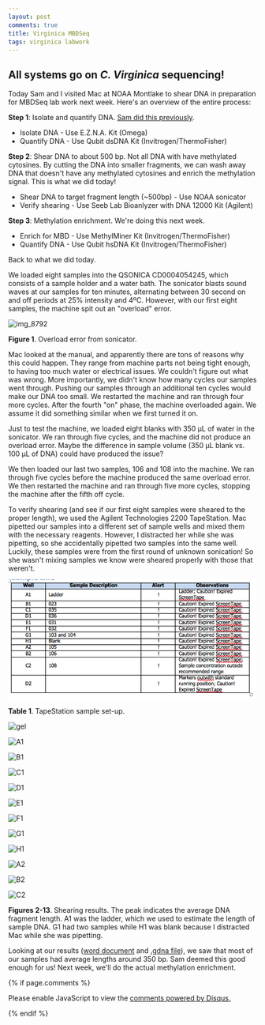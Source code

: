 ```yaml
---
layout: post
comments: true
title: Virginica MBDSeq
tags: virginica labwork
---
```


## All systems go on *C. Virginica* sequencing!

Today Sam and I visited Mac at NOAA Montlake to shear DNA in preparation for MBDSeq lab work next week. Here's an overview of the entire process:

**Step 1**: Isolate and quantify DNA. [Sam did this previously](http://onsnetwork.org/kubu4/2017/11/14/dna-isolation-quantification-c-virginica-gonad-gdna/).
- Isolate DNA - Use E.Z.N.A. Kit (Omega)
- Quantify DNA - Use Qubit dsDNA Kit (Invitrogen/ThermoFisher)

**Step 2**: Shear DNA to about 500 bp. Not all DNA with have methylated cytosines. By cutting the DNA into smaller fragments, we can wash away DNA that doesn't have any methylated cytosines and enrich the methylation signal. This is what we did today!
- Shear DNA to target fragment length (~500bp) - Use NOAA sonicator
- Verify shearing - Use Seeb Lab Bioanlyzer with DNA 12000 Kit (Agilent)

**Step 3**: Methylation enrichment. We're doing this next week.
- Enrich for MBD - Use MethylMiner Kit (Invitrogen/ThermoFisher)
- Quantify DNA - Use Qubit hsDNA Kit (Invitrogen/ThermoFisher)

Back to what we did today. 

We loaded eight samples into the QSONICA CD0004054245, which consists of a sample holder and a water bath. The sonicator blasts sound waves at our samples for ten minutes, alternating between 30 second on and off periods at 25% intensity and 4ºC. However, with our first eight samples, the machine spit out an "overload" error.

![img_8792](https://user-images.githubusercontent.com/22335838/35126365-f86ab810-fc61-11e7-8d90-00309a1d2413.JPG)

**Figure 1**. Overload error from sonicator.

Mac looked at the manual, and apparently there are tons of reasons why this could happen. They range from machine parts not being tight enough, to having too much water or electrical issues. We couldn't figure out what was wrong. More importantly, we didn't know how many cycles our samples went through. Pushing our samples through an additional ten cycles would make our DNA too small. We restarted the machine and ran through four more cycles. After the fourth "on" phase, the machine overloaded again. We assume it did something similar when we first turned it on.

Just to test the machine, we loaded eight blanks with 350 µL of water in the sonicator. We ran through five cycles, and the machine did not produce an overload error. Maybe the difference in sample volume (350 µL blank vs. 100 µL of DNA) could have produced the issue?

We then loaded our last two samples, 106 and 108 into the machine. We ran through five cycles before the machine produced the same overload error. We then restarted the machine and ran through five more cycles, stopping the machine after the fifth off cycle.

To verify shearing (and see if our first eight samples were sheared to the proper length), we used the Agilent Technologies 2200 TapeStation. Mac pipetted our samples into a different set of sample wells and mixed them with the necessary reagents. However, I distracted her while she was pipetting, so she accidentally pipetted two samples into the same well. Luckily, these samples were from the first round of unknown sonication! So she wasn't mixing samples we know were sheared properly with those that weren't.

![samples](https://raw.githubusercontent.com/RobertsLab/project-oyster-oa/master/images/Virginica/2018-01-18-DNA-Shearing/2018-01-18-Virginica-Shearing-Sample-Information.png)

**Table 1**. TapeStation sample set-up.

![gel](https://raw.githubusercontent.com/RobertsLab/project-virginica-oa/master/images/Virginica/2018-01-18-DNA-Shearing/2018-01-18-Virginica-Shearing-Gel-Image.png)

![A1](https://raw.githubusercontent.com/RobertsLab/project-virginica-oa/master/images/Virginica/2018-01-18-DNA-Shearing/2018-01-18-Virginica-Shearing-A1-Ladder.png)

![B1](https://raw.githubusercontent.com/RobertsLab/project-virginica-oa/master/images/Virginica/2018-01-18-DNA-Shearing/2018-01-18-Virginica-Shearing-B1-023.png)

![C1](https://raw.githubusercontent.com/RobertsLab/project-virginica-oa/master/images/Virginica/2018-01-18-DNA-Shearing/2018-01-18-Virginica-Shearing-C1-035.png)

![D1](https://raw.githubusercontent.com/RobertsLab/project-virginica-oa/master/images/Virginica/2018-01-18-DNA-Shearing/2018-01-18-Virginica-Shearing-D1-036.png)

![E1](https://raw.githubusercontent.com/RobertsLab/project-virginica-oa/master/images/Virginica/2018-01-18-DNA-Shearing/2018-01-18-Virginica-Shearing-E1-031.png)

![F1](https://raw.githubusercontent.com/RobertsLab/project-virginica-oa/master/images/Virginica/2018-01-18-DNA-Shearing/2018-01-18-Virginica-Shearing-F1-032.png)

![G1](https://raw.githubusercontent.com/RobertsLab/project-virginica-oa/master/images/Virginica/2018-01-18-DNA-Shearing/2018-01-18-Virginica-Shearing-G1-103-and-104.png)

![H1](https://raw.githubusercontent.com/RobertsLab/project-virginica-oa/master/images/Virginica/2018-01-18-DNA-Shearing/2018-01-18-Virginica-Shearing-H1-Blank.png)

![A2](https://raw.githubusercontent.com/RobertsLab/project-virginica-oa/master/images/Virginica/2018-01-18-DNA-Shearing/2018-01-18-Virginica-Shearing-A2-105.png)

![B2](https://raw.githubusercontent.com/RobertsLab/project-virginica-oa/master/images/Virginica/2018-01-18-DNA-Shearing/2018-01-18-Virginica-Shearing-B2-106.png)

![C2](https://raw.githubusercontent.com/RobertsLab/project-virginica-oa/master/images/Virginica/2018-01-18-DNA-Shearing/2018-01-18-Virginica-Shearing-C2-108.png)

**Figures 2-13**. Shearing results. The peak indicates the average DNA fragment length. A1 was the ladder, which we used to estimate the length of sample DNA. G1 had two samples while H1 was blank because I distracted Mac while she was pipetting.

Looking at our results ([word document](http://owl.fish.washington.edu/spartina/Virginica-MBD/MBDSeq-Labwork/2018-01-18-Virgnica-Shearing-Results.docx) and [.gdna file](http://owl.fish.washington.edu/spartina/Virginica-MBD/MBDSeq-Labwork/2018-01-18-01-Virginica-Shearing-Results.gDNA)), we saw that most of our samples had average lengths around 350 bp. Sam deemed this good enough for us! Next week, we'll do the actual methylation enrichment.

{% if page.comments %}

<div id="disqus_thread"></div>
<script>

/**
*  RECOMMENDED CONFIGURATION VARIABLES: EDIT AND UNCOMMENT THE SECTION BELOW TO INSERT DYNAMIC VALUES FROM YOUR PLATFORM OR CMS.
*  LEARN WHY DEFINING THESE VARIABLES IS IMPORTANT: https://disqus.com/admin/universalcode/#configuration-variables*/
/*
var disqus_config = function () {
this.page.url = PAGE_URL;  // Replace PAGE_URL with your page's canonical URL variable
this.page.identifier = PAGE_IDENTIFIER; // Replace PAGE_IDENTIFIER with your page's unique identifier variable
};
*/
(function() { // DON'T EDIT BELOW THIS LINE
var d = document, s = d.createElement('script');
s.src = 'https://the-responsible-grad-student.disqus.com/embed.js';
s.setAttribute('data-timestamp', +new Date());
(d.head || d.body).appendChild(s);
})();
</script>
<noscript>Please enable JavaScript to view the <a href="https://disqus.com/?ref_noscript">comments powered by Disqus.</a></noscript>

{% endif %}

<script id="dsq-count-scr" src="//the-responsible-grad-student.disqus.com/count.js" async></script>
